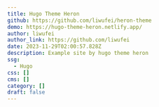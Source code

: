```yaml
---
title: Hugo Theme Heron
github: https://github.com/liwufei/heron-theme
demo: https://hugo-theme-heron.netlify.app/
author: liwufei
author_link: https://github.com/liwufei
date: 2023-11-29T02:00:57.828Z
description: Example site by hugo theme heron
ssg:
  - Hugo
css: []
cms: []
category: []
draft: false
---
```

